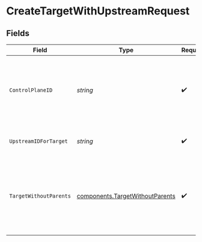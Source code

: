 # CreateTargetWithUpstreamRequest


## Fields

| Field                                                                                     | Type                                                                                      | Required                                                                                  | Description                                                                               | Example                                                                                   |
| ----------------------------------------------------------------------------------------- | ----------------------------------------------------------------------------------------- | ----------------------------------------------------------------------------------------- | ----------------------------------------------------------------------------------------- | ----------------------------------------------------------------------------------------- |
| `ControlPlaneID`                                                                          | *string*                                                                                  | :heavy_check_mark:                                                                        | The UUID of your control plane. This variable is available in the Konnect manager.        | 9524ec7d-36d9-465d-a8c5-83a3c9390458                                                      |
| `UpstreamIDForTarget`                                                                     | *string*                                                                                  | :heavy_check_mark:                                                                        | ID or target of the Target to lookup                                                      | 5a078780-5d4c-4aae-984a-bdc6f52113d8                                                      |
| `TargetWithoutParents`                                                                    | [components.TargetWithoutParents](../../models/components/targetwithoutparents.md)        | :heavy_check_mark:                                                                        | Description of new Target for creation                                                    | {<br/>"id": "089292a7-ba3d-4d88-acf0-97b4b2e2621a",<br/>"target": "203.0.113.42",<br/>"weight": 100<br/>} |